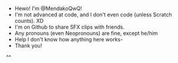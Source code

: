 - Hewo! I'm @MendakoQwQ!
- I'm not advanced at code, and I don't even code (unless Scratch counts). XD
- I'm on Github to share SFX clips with friends.
- Any pronouns (even Neopronouns) are fine, except he/him
- Help I don't know how anything here works-
- Thank you!


^^
